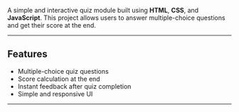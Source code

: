 A simple and interactive quiz module built using **HTML**, **CSS**, and **JavaScript**. This project allows users to answer multiple-choice questions and get their score at the end.

---

##  Features

- Multiple-choice quiz questions
- Score calculation at the end
- Instant feedback after quiz completion
- Simple and responsive UI
- ---

